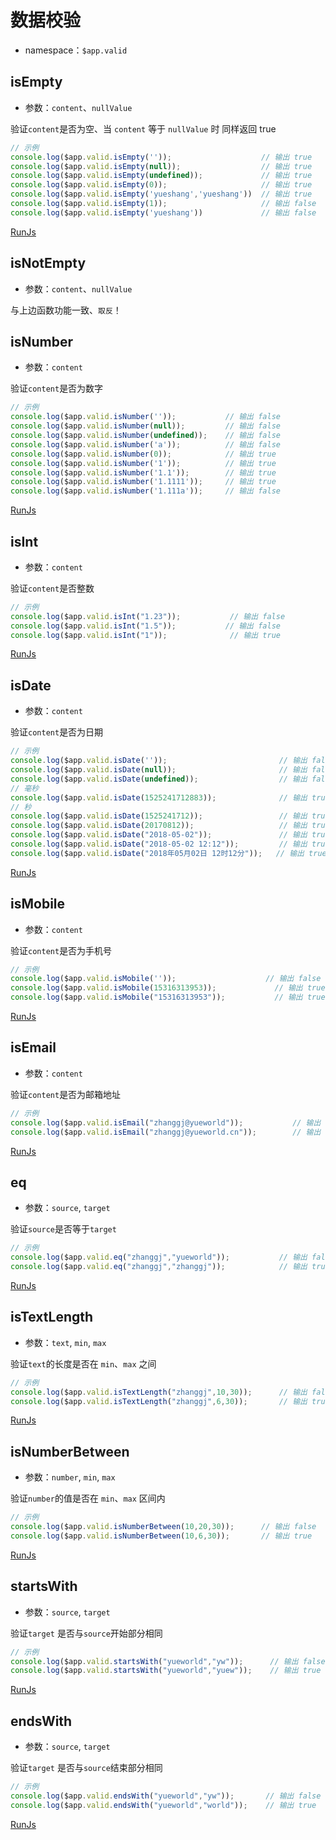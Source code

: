 <!-- ============================== 标题 ============================== -->
# 数据校验
* namespace：` $app.valid `

<!-- [](http://sandbox.runjs.cn/show/wdteo4jy ':include :type=iframe width=100% height=280px')
[RunJs](http://runjs.cn/code/wdteo4jy ':target=_blank') -->

<!-- ============================== isEmpty ========================== -->
## isEmpty
* 参数：`content`、`nullValue` 

验证`content`是否为空、当 `content` 等于 `nullValue` 时 同样返回 true
```js
// 示例
console.log($app.valid.isEmpty(''));                    // 输出 true
console.log($app.valid.isEmpty(null));                  // 输出 true
console.log($app.valid.isEmpty(undefined));             // 输出 true
console.log($app.valid.isEmpty(0));                     // 输出 true
console.log($app.valid.isEmpty('yueshang','yueshang'))  // 输出 true
console.log($app.valid.isEmpty(1));                     // 输出 false
console.log($app.valid.isEmpty('yueshang'))             // 输出 false
```
[RunJs](http://runjs.cn/code/mpgexdbi ':target=_blank')

## isNotEmpty
* 参数：`content`、`nullValue`

与上边函数功能一致、`取反`！

<!-- ============================== isNumber ========================= -->
## isNumber
* 参数：`content` 

验证`content`是否为数字
```js
// 示例
console.log($app.valid.isNumber(''));           // 输出 false
console.log($app.valid.isNumber(null));         // 输出 false
console.log($app.valid.isNumber(undefined));    // 输出 false
console.log($app.valid.isNumber('a'));          // 输出 false
console.log($app.valid.isNumber(0));            // 输出 true
console.log($app.valid.isNumber('1'));          // 输出 true
console.log($app.valid.isNumber('1.1'));        // 输出 true
console.log($app.valid.isNumber('1.1111'));     // 输出 true
console.log($app.valid.isNumber('1.111a'));     // 输出 false
```
[RunJs](http://runjs.cn/code/o7284wez ':target=_blank')

<!-- ============================== isInt ========================= -->
## isInt
* 参数：`content`

验证`content`是否整数 
```js
// 示例
console.log($app.valid.isInt("1.23"));           // 输出 false
console.log($app.valid.isInt("1.5"));           // 输出 false
console.log($app.valid.isInt("1"));              // 输出 true 
```
[RunJs](http://runjs.cn/code/i1tnctwm ':target=_blank')

<!-- ============================== isDate ========================= -->
## isDate
* 参数：`content`

验证`content`是否为日期
```js
// 示例
console.log($app.valid.isDate(''));                         // 输出 false
console.log($app.valid.isDate(null));                       // 输出 false
console.log($app.valid.isDate(undefined));                  // 输出 false
// 毫秒
console.log($app.valid.isDate(1525241712883));              // 输出 true
// 秒
console.log($app.valid.isDate(1525241712));                 // 输出 true
console.log($app.valid.isDate(20170812));                   // 输出 true
console.log($app.valid.isDate("2018-05-02"));               // 输出 true
console.log($app.valid.isDate("2018-05-02 12:12"));         // 输出 true
console.log($app.valid.isDate("2018年05月02日 12时12分"));   // 输出 true
```
[RunJs](http://runjs.cn/code/aahxrgdk ':target=_blank')

<!-- ============================== isMobile ========================= -->
## isMobile
* 参数：`content`

验证`content`是否为手机号
```js
// 示例
console.log($app.valid.isMobile(''));                    // 输出 false
console.log($app.valid.isMobile(15316313953));             // 输出 true
console.log($app.valid.isMobile("15316313953"));           // 输出 true
```
[RunJs](http://runjs.cn/code/sqlvmgdb ':target=_blank')

## isEmail
* 参数：`content`

验证`content`是否为邮箱地址
```js
// 示例
console.log($app.valid.isEmail("zhanggj@yueworld"));           // 输出 false
console.log($app.valid.isEmail("zhanggj@yueworld.cn"));        // 输出 true
```
[RunJs](http://runjs.cn/code/ixtahjz0 ':target=_blank')

## eq
* 参数：`source`, `target`

验证`source`是否等于`target` 
```js
// 示例
console.log($app.valid.eq("zhanggj","yueworld"));           // 输出 false
console.log($app.valid.eq("zhanggj","zhanggj"));            // 输出 true
```
[RunJs](http://runjs.cn/code/r2clanmz ':target=_blank')

<!-- ============================== isTextLength ========================= -->
## isTextLength
* 参数：`text`, `min`, `max`

验证`text`的长度是否在 `min`、`max` 之间
```js
// 示例
console.log($app.valid.isTextLength("zhanggj",10,30));      // 输出 false
console.log($app.valid.isTextLength("zhanggj",6,30));       // 输出 true
```
[RunJs](http://runjs.cn/code/rvk7usbo ':target=_blank')

## isNumberBetween
* 参数：`number`, `min`, `max`

验证`number`的值是否在 `min`、`max` 区间内

```js
// 示例
console.log($app.valid.isNumberBetween(10,20,30));      // 输出 false
console.log($app.valid.isNumberBetween(10,6,30));       // 输出 true
```
[RunJs](http://runjs.cn/code/eeheso3f ':target=_blank')

## startsWith
* 参数：`source`, `target`

验证`target` 是否与`source`开始部分相同
```js
// 示例
console.log($app.valid.startsWith("yueworld","yw"));      // 输出 false
console.log($app.valid.startsWith("yueworld","yuew"));    // 输出 true
```
[RunJs](http://runjs.cn/code/3szvjiff ':target=_blank')

<!-- ============================== endsWith ========================= -->
## endsWith
* 参数：`source`, `target`

验证`target` 是否与`source`结束部分相同
```js
// 示例
console.log($app.valid.endsWith("yueworld","yw"));       // 输出 false
console.log($app.valid.endsWith("yueworld","world"));    // 输出 true
```
[RunJs](http://runjs.cn/code/cv09qyfe ':target=_blank')
